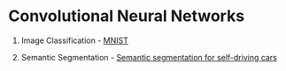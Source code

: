 # Convolutional Neural Networks

1. Image Classification - [MNIST](https://github.com/SivanandaGorugantu/convolutional_neural_networks/tree/main/Image_classification/MNIST)

2. Semantic Segmentation - [Semantic segmentation for self-driving cars](https://github.com/SivanandaGorugantu/convolutional_neural_networks/tree/main/Semantic_segmentation)
